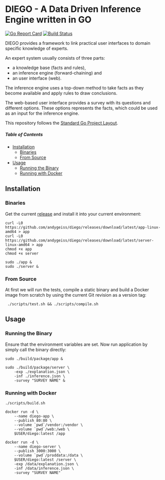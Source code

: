 # DIEGO - A Data Driven Inference Engine written in GO 

[![Go Report Card](https://goreportcard.com/badge/github.com/andygeiss/diego)](https://goreportcard.com/report/github.com/andygeiss/diego)
[![Build Status](https://travis-ci.org/andygeiss/diego.svg?branch=master)](https://travis-ci.org/andygeiss/diego)

DIEGO provides a framework to link practical user interfaces to domain specific knowledge of experts.

An expert system usually consists of three parts:
* a knowledge base (facts and rules),
* an inference engine (forward-chaining) and
* an user interface (web).

The inference engine uses a top-down method to take facts as they become available and
apply rules to draw conclusions.

The web-based user interface provides a survey with its questions and different options.
These options represents the facts, which could be used as an input for the inference engine. 

This repository follows the [Standard Go Project Layout](https://github.com/golang-standards/project-layout). 

##### Table of Contents

- [Installation](README.md#installation)
    * [Binaries](README.md#binaries)
    * [From Source](README.md#from-source)
- [Usage](README.md#usage)
    * [Running the Binary](README.md#running-the-binary)
    * [Running with Docker](README.md#running-with-docker)

## Installation

### Binaries

Get the current [release](https://github.com/andygeiss/diego/releases/tag/latest) and install it into your current environment:

    curl -L0 https://github.com/andygeiss/diego/releases/download/latest/app-linux-amd64 > app    
    curl -L0 https://github.com/andygeiss/diego/releases/download/latest/server-linux-amd64 > app
    chmod +x app
    chmod +x server

    sudo ./app &
    sudo ./server &

### From Source

At first we will run the tests, compile a static binary and build a Docker image from scratch 
by using the current Git revision as a version tag: 

     ./scripts/test.sh && ./scripts/compile.sh

## Usage

### Running the Binary

Ensure that the environment variables are set.
Now run application by simply call the binary directly:

    sudo ./build/package/app &

    sudo ./build/package/server \
        -exp ./explanation.json \
        -inf ./inference.json \
        -survey "SURVEY NAME" &

### Running with Docker

    ./scripts/build.sh

    docker run -d \
        --name diego-app \
        --publish 80:80 \
        --volume `pwd`/vendor:/vendor \
        --volume `pwd`/web:/web \
        $USER/diego:latest /app

    docker run -d \
        --name diego-server \
        --publish 3000:3000 \
        --volume `pwd`/proddata:/data \
        $USER/diego:latest /server \
        -exp /data/explanation.json \
        -inf /data/inference.json \
        -survey "SURVEY NAME"
